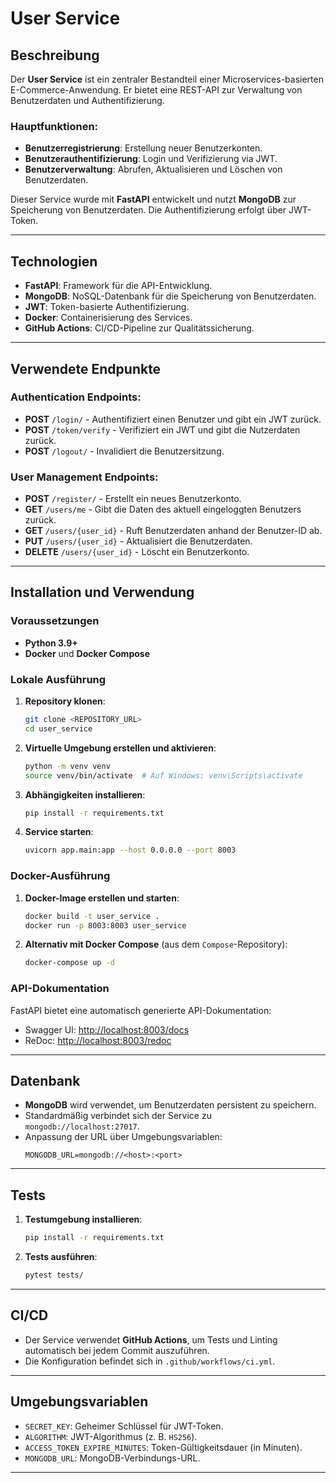 # User Service

## Beschreibung
Der **User Service** ist ein zentraler Bestandteil einer Microservices-basierten E-Commerce-Anwendung. Er bietet eine REST-API zur Verwaltung von Benutzerdaten und Authentifizierung.

### Hauptfunktionen:
- **Benutzerregistrierung**: Erstellung neuer Benutzerkonten.
- **Benutzerauthentifizierung**: Login und Verifizierung via JWT.
- **Benutzerverwaltung**: Abrufen, Aktualisieren und Löschen von Benutzerdaten.

Dieser Service wurde mit **FastAPI** entwickelt und nutzt **MongoDB** zur Speicherung von Benutzerdaten. Die Authentifizierung erfolgt über JWT-Token.

---

## Technologien
- **FastAPI**: Framework für die API-Entwicklung.
- **MongoDB**: NoSQL-Datenbank für die Speicherung von Benutzerdaten.
- **JWT**: Token-basierte Authentifizierung.
- **Docker**: Containerisierung des Services.
- **GitHub Actions**: CI/CD-Pipeline zur Qualitätssicherung.

---

## Verwendete Endpunkte
### Authentication Endpoints:
- **POST** `/login/` - Authentifiziert einen Benutzer und gibt ein JWT zurück.
- **POST** `/token/verify` - Verifiziert ein JWT und gibt die Nutzerdaten zurück.
- **POST** `/logout/` - Invalidiert die Benutzersitzung.

### User Management Endpoints:
- **POST** `/register/` - Erstellt ein neues Benutzerkonto.
- **GET** `/users/me` - Gibt die Daten des aktuell eingeloggten Benutzers zurück.
- **GET** `/users/{user_id}` - Ruft Benutzerdaten anhand der Benutzer-ID ab.
- **PUT** `/users/{user_id}` - Aktualisiert die Benutzerdaten.
- **DELETE** `/users/{user_id}` - Löscht ein Benutzerkonto.

---

## Installation und Verwendung
### Voraussetzungen
- **Python 3.9+**
- **Docker** und **Docker Compose**

### Lokale Ausführung
1. **Repository klonen**:
   ```bash
   git clone <REPOSITORY_URL>
   cd user_service
   ```

2. **Virtuelle Umgebung erstellen und aktivieren**:
   ```bash
   python -m venv venv
   source venv/bin/activate  # Auf Windows: venv\Scripts\activate
   ```

3. **Abhängigkeiten installieren**:
   ```bash
   pip install -r requirements.txt
   ```

4. **Service starten**:
   ```bash
   uvicorn app.main:app --host 0.0.0.0 --port 8003
   ```

### Docker-Ausführung
1. **Docker-Image erstellen und starten**:
   ```bash
   docker build -t user_service .
   docker run -p 8003:8003 user_service
   ```

2. **Alternativ mit Docker Compose** (aus dem `Compose`-Repository):
   ```bash
   docker-compose up -d
   ```

### API-Dokumentation
FastAPI bietet eine automatisch generierte API-Dokumentation:
- Swagger UI: [http://localhost:8003/docs](http://localhost:8003/docs)
- ReDoc: [http://localhost:8003/redoc](http://localhost:8003/redoc)

---

## Datenbank
- **MongoDB** wird verwendet, um Benutzerdaten persistent zu speichern.
- Standardmäßig verbindet sich der Service zu `mongodb://localhost:27017`.
- Anpassung der URL über Umgebungsvariablen:
  ```env
  MONGODB_URL=mongodb://<host>:<port>
  ```

---

## Tests
1. **Testumgebung installieren**:
   ```bash
   pip install -r requirements.txt
   ```

2. **Tests ausführen**:
   ```bash
   pytest tests/
   ```

---

## CI/CD
- Der Service verwendet **GitHub Actions**, um Tests und Linting automatisch bei jedem Commit auszuführen.
- Die Konfiguration befindet sich in `.github/workflows/ci.yml`.

---

## Umgebungsvariablen
- `SECRET_KEY`: Geheimer Schlüssel für JWT-Token.
- `ALGORITHM`: JWT-Algorithmus (z. B. `HS256`).
- `ACCESS_TOKEN_EXPIRE_MINUTES`: Token-Gültigkeitsdauer (in Minuten).
- `MONGODB_URL`: MongoDB-Verbindungs-URL.

---
